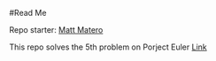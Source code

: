 #Read Me

Repo starter:  [Matt Matero](https://github.com/MattMatero "Matt Matero")


This repo solves the 5th problem on Porject Euler
[Link](https://projecteuler.net/problem=5)
